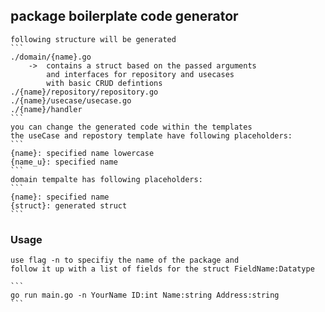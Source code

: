 ## package boilerplate code generator

    following structure will be generated
    ```
    ./domain/{name}.go
    	->	contains a struct based on the passed arguments
    		and interfaces for repository and usecases
    		with basic CRUD defintions
    ./{name}/repository/repository.go
    ./{name}/usecase/usecase.go
    ./{name}/handler
    ```
    you can change the generated code within the templates
    the useCase and repostory template have following placeholders:
    ```
    {name}: specified name lowercase
    {name_u}: specified name
    ```
    domain tempalte has following placeholders:
    ```
    {name}: specified name
    {struct}: generated struct
    ```

### Usage

    use flag -n to specifiy the name of the package and
    follow it up with a list of fields for the struct FieldName:Datatype

    ```
    go run main.go -n YourName ID:int Name:string Address:string
    ```
